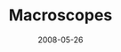 ---
date: 2008-05-26
title: Macroscopes
source: Density Design
sourceUrl: http://densitydesign.org/2008/05/macroscopes/
pdfLink: 20080526-density-design.pdf
---